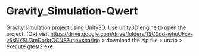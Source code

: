 # Gravity_Simulation-Qwert
Gravity simulation project using Unity3D.
Use unity3D engine to open the project.
(OR) visit https://drive.google.com/drive/folders/1SC0dd-whoUFcv-v6sNYSU3mDbrkrOCNS?usp=sharing > download the zip file > unzip > execute gtest2.exe. 
